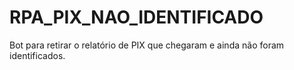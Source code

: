 # RPA_PIX_NAO_IDENTIFICADO
Bot para retirar o relatório de PIX que chegaram e ainda não foram identificados.
